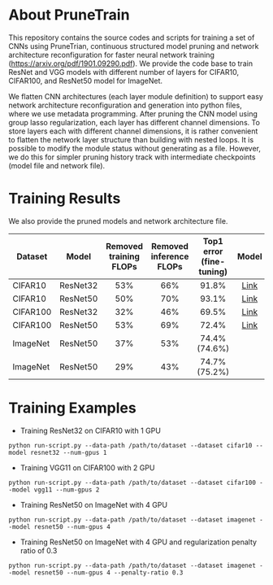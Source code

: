 # About PruneTrain

This repository contains the source codes and scripts for training a set of CNNs using PruneTrian, continuous structured model pruning and network architecture reconfiguration for faster neural network training (https://arxiv.org/pdf/1901.09290.pdf). We provide the code base to train ResNet and VGG models with different number of layers for CIFAR10, CIFAR100, and ResNet50 model for ImageNet.

We flatten CNN architectures (each layer module definition) to support easy network architecture reconfiguration and generation into python files, where we use metadata programming. After pruning the CNN model using group lasso regularization, each layer has different channel dimensions. To store layers each with different channel dimensions, it is rather convenient to flatten the network layer structure than building with nested loops. It is possible to modify the module status without generating as a file. However, we do this for simpler pruning history track with intermediate checkpoints (model file and network file).

# Training Results

We also provide the pruned models and network architecture file.

| Dataset        | Model           | Removed training FLOPs | Removed inference FLOPs  | Top1 error (fine-tuning) | Model | Network |
|----------------|:---------------:|:----------------------:|:------------------------:|:------------:|:-----:|:--------------------:|
| CIFAR10        | ResNet32        | 53%                    |   66%                    | 91.8%        |[Link](https://bitbucket.org/lph_tools/prunetrain/downloads/model_cifar10_resnet32.tar) | [Link](https://bitbucket.org/lph_tools/prunetrain/downloads/arch_cifar10_resnet32.py)|
| CIFAR10        | ResNet50        | 50%                    |   70%                    | 93.1%        |[Link](https://bitbucket.org/lph_tools/prunetrain/downloads/model_cifar10_resnet50.tar) | [Link](https://bitbucket.org/lph_tools/prunetrain/downloads/arch_cifar10_resnet50.py)|
| CIFAR100       | ResNet32        | 32%                    |   46%                    | 69.5%        |[Link](https://bitbucket.org/lph_tools/prunetrain/downloads/model_cifar100_resnet32.tar) | [Link](https://bitbucket.org/lph_tools/prunetrain/downloads/arch_cifar100_resnet32.py)|
| CIFAR100       | ResNet50        | 53%                    |   69%                    | 72.4%        |[Link](https://bitbucket.org/lph_tools/prunetrain/downloads/model_cifar100_resnet50.tar) | [Link](https://bitbucket.org/lph_tools/prunetrain/downloads/arch_cifar100_resnet50.py)|
| ImageNet       | ResNet50        | 37%                    |   53%                    | 74.4% (74.6%)|       |                      |
| ImageNet       | ResNet50        | 29%                    |   43%                    | 74.7% (75.2%)|       |                      |


# Training Examples

* Training ResNet32 on CIFAR10 with 1 GPU
```
python run-script.py --data-path /path/to/dataset --dataset cifar10 --model resnet32 --num-gpus 1
```

* Training VGG11 on CIFAR100 with 2 GPU
```
python run-script.py --data-path /path/to/dataset --dataset cifar100 --model vgg11 --num-gpus 2
```

* Training ResNet50 on ImageNet with 4 GPU
```
python run-script.py --data-path /path/to/dataset --dataset imagenet --model resnet50 --num-gpus 4
```

* Training ResNet50 on ImageNet with 4 GPU and regularization penalty ratio of 0.3
```
python run-script.py --data-path /path/to/dataset --dataset imagenet --model resnet50 --num-gpus 4 --penalty-ratio 0.3
```
